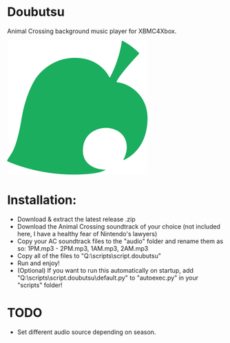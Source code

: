 # Doubutsu
Animal Crossing background music player for XBMC4Xbox. 

![icon](icon.png)

# Installation:
- Download & extract the latest release .zip
- Download the Animal Crossing soundtrack of your choice (not included here, I have a healthy fear of Nintendo's lawyers)
- Copy your AC soundtrack files to the "audio" folder and rename them as so: 1PM.mp3 - 2PM.mp3, 1AM.mp3, 2AM.mp3
- Copy all of the files to "Q:\scripts\script.doubutsu"
- Run and enjoy!
- (Optional) If you want to run this automatically on startup, add "Q:\scripts\script.doubutsu\default.py" to "autoexec.py" in your "scripts" folder!

# TODO
- Set different audio source depending on season.
